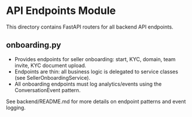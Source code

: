 # API Endpoints Module

This directory contains FastAPI routers for all backend API endpoints.

## onboarding.py

- Provides endpoints for seller onboarding: start, KYC, domain, team invite, KYC document upload.
- Endpoints are thin: all business logic is delegated to service classes (see SellerOnboardingService).
- All onboarding endpoints must log analytics/events using the ConversationEvent pattern.

See backend/README.md for more details on endpoint patterns and event logging.

